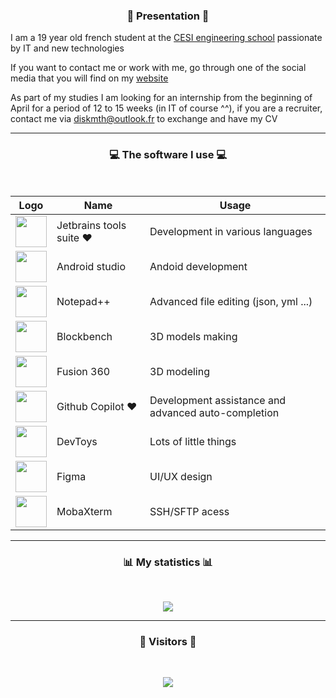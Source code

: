 ### <p align="center">👾  Presentation  👾</p>

I am a 19 year old french student at the [CESI engineering school](https://cesi.fr) passionate by IT and new technologies

If you want to contact me or work with me, go through one of the social media that you will find on my [website](https://diskmth.fr)

As part of my studies I am looking for an internship from the beginning of April for a period of 12 to 15 weeks (in IT of course ^^), if you are a recruiter, contact me via [diskmth@outlook.fr](mailto:diskmth@outlook.fr) to exchange and have my CV

-----

### <p align="center">💻 The software I use 💻</p>

<br/>

<div align="center">

| Logo                                                                                                                                                                | Name                            | Usage                                                 |
|---------------------------------------------------------------------------------------------------------------------------------------------------------------------|---------------------------------|-------------------------------------------------------|
| <img align="center" width="50px" src="https://www.lizhi.io/wp-content/uploads/2020/03/jetbrains_all.png" />                                                         | Jetbrains tools suite ❤️        | Development in various languages                      |
| <img align="center" width="50px" src= "https://developer.android.com/studio/images/studio-icon-preview.svg" />                                                      | Android studio                   | Andoid development                                    |
| <img align="center" width="50px" src="https://findicons.com/files/icons/2561/1st_mx_is_4c/256/notepad.png" />                                                       | Notepad++                       | Advanced file editing (json, yml ...)                 |
| <img align="center" width="50px" src="https://upload.wikimedia.org/wikipedia/commons/6/6d/Blockbench_icon.png" />                                                   | Blockbench                      | 3D models making                                      |
| <img align="center" width="50px" src="https://encrypted-tbn0.gstatic.com/images?q=tbn:ANd9GcQEOTRKxvF8uFu0G5pjFqfKNfU9OcqA5fo37g&usqp=CAU" />                       | Fusion 360 | 3D modeling                                           |
| <img align="center" width="50px" src="https://miro.medium.com/max/700/0*oRRpMJ9XqkRnYLhW.png" />                                                                    | Github Copilot ❤️              | Development assistance and advanced auto-completion   |
| <img align="center" width="50px" src="https://devtoys.app/img/hero-logo.png" />                                                                                     | DevToys                         | Lots of little things                                 |
| <img align="center" width="50px" src="https://static-s.aa-cdn.net/img/gp/20600007413816/efwNlvQ3pch_-hZ9xeHf6YF-f_rHzQQo21IVevPLOxpzSVfxuVKom2_7C6axFbC-3rU?v=1" /> | Figma                           | UI/UX design                                          |
| <img align="center" width="50px" src="https://taiwebs.com/upload/icons/mobaxterm-professional220-220.jpg" />                                                        | MobaXterm                       | SSH/SFTP acess                                        |
   
</div>

-----

### <p align="center">📊  My statistics  📊</p>
<br/>
<p align="center">
   <img align ="center" src="https://github-readme-stats-eight-theta.vercel.app/api?username=Disk-MTH&show_icons=true&count_private=true&include_all_commits=true&title_color=FF0000&text_color=9B0101&icon_color=ED9A09&bg_color=000d&hide_border=true&custom_title=Test"/>
</p>

-----

### <p align="center">👀  Visitors  👀</p>
<br/>
<p align="center">
   <img src="https://profile-counter.glitch.me/Disk-MTH/count.svg" />
</p>
